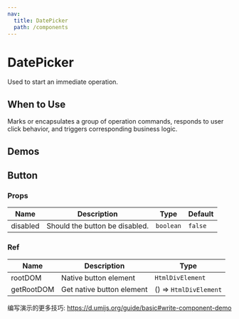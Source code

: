 ```yaml
---
nav:
  title: DatePicker
  path: /components
---
```


# DatePicker

Used to start an immediate operation.

## When to Use

Marks or encapsulates a group of operation commands, responds to user click behavior, and triggers corresponding business logic.

## Demos

<!-- <code src="./demos/demo1.tsx"></code> -->

## Button

### Props

| Name     | Description                    | Type      | Default |
| -------- | ------------------------------ | --------- | ------- |
| disabled | Should the button be disabled. | `boolean` | `false` |

### Ref

| Name       | Description               | Type                   |
| ---------- | ------------------------- | ---------------------- |
| rootDOM    | Native button element     | `HtmlDivElement`       |
| getRootDOM | Get native button element | () => `HtmlDivElement` |

编写演示的更多技巧: https://d.umijs.org/guide/basic#write-component-demo
